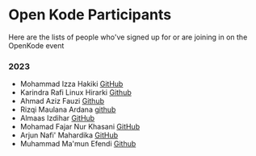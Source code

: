 # Open Kode Participants

Here are the lists of people who've signed up for or are joining in on the OpenKode event

### 2023

- Mohammad Izza Hakiki [GitHub](https://github.com/MohammadIzza)
- Karindra Rafi Linux Hirarki [Github](https://github.com/karindralinux)
- Ahmad Aziz Fauzi [Github](https://github.com/Raturu0)
- Rizqi Maulana Ardana [github](https://github.com/Maulana07Go)
- Almaas Izdihar [GitHub](https://github.com/almaas-ice)
- Mohamad Fajar Nur Khasani [GitHub](https://github.com/mhmdfjr)
- Arjun Nafi' Mahardika [GitHub](https://github.com/hyjhon)
- Muhammad Ma'mun Efendi [Github](https://github.com/efendi7)